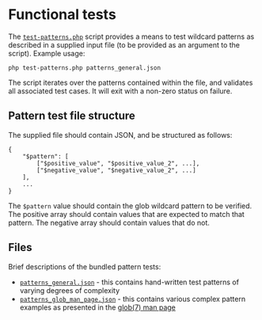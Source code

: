 # Functional tests

The [`test-patterns.php`](test-patterns.php) script provides a means to test wildcard patterns as described in a
supplied input file (to be provided as an argument to the script). Example usage:

`php test-patterns.php patterns_general.json`

The script iterates over the patterns contained within the file, and validates all associated test cases. It will exit
with a non-zero status on failure.

## Pattern test file structure

The supplied file should contain JSON, and be structured as follows:

```
{
    "$pattern": [
        ["$positive_value", "$positive_value_2", ...],
        ["$negative_value", "$negative_value_2", ...]
    ],
    ...
}
```

The `$pattern` value should contain the glob wildcard pattern to be verified. The positive array should contain values
that are expected to match that pattern. The negative array should contain values that do not.

## Files

Brief descriptions of the bundled pattern tests:

* [`patterns_general.json`](patterns_general.json) - this contains hand-written test patterns of varying degrees of
complexity
* [`patterns_glob_man_page.json`](patterns_glob_man_page.json) - this contains various complex pattern examples as
presented in the [glob(7) man page](http://man7.org/linux/man-pages/man7/glob.7.html)
